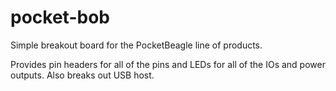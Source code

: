 # pocket-bob

Simple breakout board for the PocketBeagle line of products.

Provides pin headers for all of the pins and LEDs for all of the IOs and power outputs.
Also breaks out USB host.
